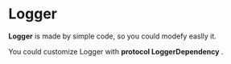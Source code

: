 # Logger

**Logger** is made by simple code, so you could modefy easlly it.

You could customize Logger with **protocol LoggerDependency** .




